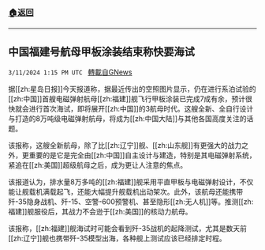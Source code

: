 ###  [:house:返回](README.md)
---


## 中国福建号航母甲板涂装结束称快要海试
`3/11/2024 1:15 PM UTC ` [轉載自GNews](https://gnews.org/articles/2384496)

据[[zh:星岛日报]]今天报道称，据最近传出的空照图片显示，仍在进行系泊试验的[[zh:中国]]首艘电磁弹射航母[[zh:福建]]舰飞行甲板涂装已完成7成有余，预计很快就会进行首次海试，即将展开[[zh:中国]]的3航母时代。这艘全新、全自行设计与打造的8万吨级电磁弹射航母，将成为[[zh:中国大陆]]与其他各国高度关注的话题。

该报称，这艘全新航母，除了比[[zh:辽宁]]舰、[[zh:山东舰]]有更强大的战力之外，更重要的是它是完全由[[zh:中国]]自主设计与建造，特别是其电磁弹射系统，紧追在[[zh:美国]]超级航母之后，成为更让人注意的焦点。

该报道认为，排水量8万多吨的[[zh:福建]]舰采用平直甲板与电磁弹射设计，不仅能让舰载机满载起飞，还能大幅提升舰载机出动架次。此外，该航母还能携带歼-35隐身战机、歼-15、空警-600预警机、甚至隐形[[zh:无人机]]等。推测[[zh:福建]]舰服役后，其战力不会逊于[[zh:美国]]的核动力航母。

该报称，[[zh:福建]]舰海试时可能会看到歼-35战机的起降测试，尤其是数天前[[zh:辽宁]]舰也携带歼-35模型出海，各种舰上测试应该已经排定时程。
